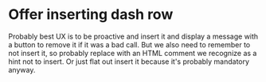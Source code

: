 # Offer inserting dash row

Probably best UX is to be proactive and insert it and display a message with a button to remove it if it was a bad call.
But we also need to remember to not insert it, so probably replace with an HTML comment we recognize as a hint not to insert.
Or just flat out insert it because it's probably mandatory anyway.
